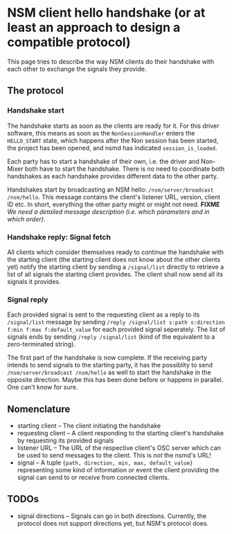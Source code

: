 # NSM client hello handshake (or at least an approach to design a compatible protocol)

This page tries to describe the way NSM clients do their handshake with each other to exchange the signals they provide.

## The protocol
### Handshake start

The handshake starts as soon as the clients are ready for it.
For this driver software, this means as soon as the `NonSessionHandler` enters the `HELLO_START` state,
which happens after the Non session has been started, the project has been opened, and nsmd has indicated `session_is_loaded`.

Each party has to start a handshake of their own, i.e. the driver and Non-Mixer both have to start the handshake.
There is no need to coordinate both handshakes as each handshake provides different data to the other party.

Handshakes start by broadcasting an NSM hello: `/nsm/server/broadcast /nsm/hello`.
This message contains the client's listener URL, version, client ID etc.
In short, everything the other party might or might not need.
**FIXME** _We need a detailed message description (i.e. which parameters and in which order)._

### Handshake reply: Signal fetch

All clients which consider themselves ready to continue the handshake with the starting client (the starting client does not know about the other clients yet) notify the starting client by sending a `/signal/list` directly to retrieve a list of all signals the starting client provides.
The client shall now send all its signals it provides.

### Signal reply

Each provided signal is sent to the requesting client as a reply to its `/signal/list` message by sending `/reply /signal/list s:path s:direction f:min f:max f:default_value` for each provided signal seperately.
The list of signals ends by sending `/reply /signal/list` (kind of the equivalent to a zero-terminated string).

The first part of the handshake is now complete.
If the receiving party intends to send signals to the starting party, it has the possiblity to send `/nsm/server/broadcast /nsm/hello` as well to start the handshake in the opposite direction.
Maybe this has been done before or happens in parallel.
One can't know for sure.

## Nomenclature

  * starting client – The client initiating the handshake
  * requesting client – A client responding to the starting client's handshake by requesting its provided signals
  * listener URL – The URL of the respective client's OSC server which can be used to send messages to the client. This is _not_ the nsmd's URL!
  * signal – A tuple `{path, direction, min, max, default_value}` representing some kind of information or event the client providing the signal can send to or receive from connected clients.

## TODOs

  * signal directions – Signals can go in both directions. Currently, the protocol does not support directions yet, but NSM's protocol does.

